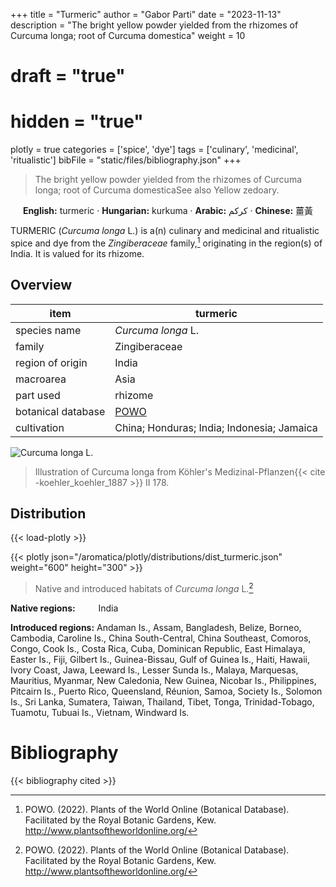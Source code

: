 +++
title = "Turmeric"
author = "Gabor Parti"
date = "2023-11-13"
description = "The bright yellow powder yielded from the rhizomes of Curcuma longa; root of Curcuma domestica"
weight = 10
# draft = "true"
# hidden = "true"
plotly = true
categories = ['spice', 'dye']
tags = ['culinary', 'medicinal', 'ritualistic']
bibFile = "static/files/bibliography.json"
+++

>The bright yellow powder yielded from the rhizomes of Curcuma longa; root of Curcuma domesticaSee also Yellow zedoary. 

<center>

**English:** turmeric · **Hungarian:** kurkuma · **Arabic:** <span class="arabic-text" dir="rtl">كركم</span> · **Chinese:** <span class="traditional-chinese-text">薑黃</span> 

</center>

TURMERIC (*Curcuma longa* L.) is a(n) culinary and medicinal and ritualistic spice and dye from the *Zingiberaceae* family,[^powo] originating in the region(s) of India. It is valued for its rhizome.

[^powo]: POWO. (2022). Plants of the World Online (Botanical Database). Facilitated by the Royal Botanic Gardens, Kew. http://www.plantsoftheworldonline.org/

## Overview

|       item       |                      turmeric                     |
|------------------|---------------------------------------------------|
|   species name   |                 *Curcuma longa* L.                |
|      family      |                   Zingiberaceae                   |
| region of origin |                       India                       |
|     macroarea    |                        Asia                       |
|     part used    |                      rhizome                      |
|botanical database|[POWO](https://powo.science.kew.org/taxon/796451-1)|
|    cultivation   |     China; Honduras; India; Indonesia; Jamaica    |

![*Curcuma longa* L.](/images/illustrations/turmeric.png?width=40rem "Illustration of Curcuma longa from Köhler's Medizinal-Pflanzen")

>Illustration of Curcuma longa from Köhler's Medizinal-Pflanzen{{< cite -koehler_koehler_1887 >}} II 178.

## Distribution

{{< load-plotly >}}

{{< plotly json="/aromatica/plotly/distributions/dist_turmeric.json" weight="600" height="300" >}}

>Native and introduced habitats of *Curcuma longa* L.[^powo]

<p style="text-align:left;">

**Native regions:** &ensp; &ensp; &ensp; India

**Introduced regions:** Andaman Is., Assam, Bangladesh, Belize, Borneo, Cambodia, Caroline Is., China South-Central, China Southeast, Comoros, Congo, Cook Is., Costa Rica, Cuba, Dominican Republic, East Himalaya, Easter Is., Fiji, Gilbert Is., Guinea-Bissau, Gulf of Guinea Is., Haiti, Hawaii, Ivory Coast, Jawa, Leeward Is., Lesser Sunda Is., Malaya, Marquesas, Mauritius, Myanmar, New Caledonia, New Guinea, Nicobar Is., Philippines, Pitcairn Is., Puerto Rico, Queensland, Réunion, Samoa, Society Is., Solomon Is., Sri Lanka, Sumatera, Taiwan, Thailand, Tibet, Tonga, Trinidad-Tobago, Tuamotu, Tubuai Is., Vietnam, Windward Is.

</p>



# Bibliography

{{< bibliography cited >}}

